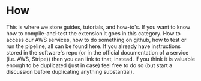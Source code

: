 # How

This is where we store guides, tutorials, and how-to's. If you
want to know how to compile-and-test the extension it goes in this category.
How to access our AWS services, how to do something on github, how to test
or run the pipeline, all can be found here. If you already have instructions
stored in the software's repo (or in the official documentation of a service
(i.e. AWS, Stripe)) then you can link to that, instead. If you think it is valuable
enough to be duplicated (just in case) feel free to do so (but start a discussion
before duplicating anything substantial).
